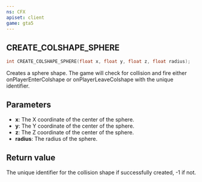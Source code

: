 ```yaml
---
ns: CFX
apiset: client
game: gta5
---
```

## CREATE_COLSHAPE_SPHERE

```c
int CREATE_COLSHAPE_SPHERE(float x, float y, float z, float radius);
```

Creates a sphere shape. The game will check for collision and fire either onPlayerEnterColshape or onPlayerLeaveColshape with the unique identifier.
## Parameters
* **x**: The X coordinate of the center of the sphere.
* **y**: The Y coordinate of the center of the sphere.
* **z**: The Z coordinate of the center of the sphere.
* **radius**: The radius of the sphere.

## Return value
The unique identifier for the collision shape if successfully created, -1 if not.